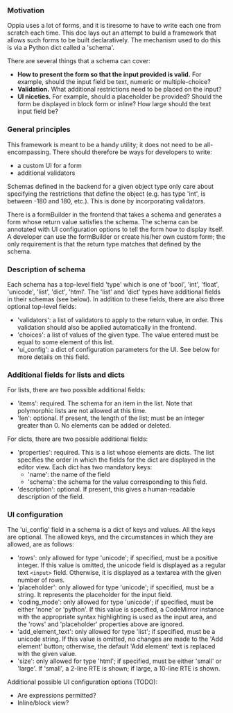 ### Motivation ###

Oppia uses a lot of forms, and it is tiresome to have to write each one from scratch each time. This doc lays out an attempt to build a framework that allows such forms to be built declaratively. The mechanism used to do this is via a Python dict called a 'schema'.

There are several things that a schema can cover:
  * **How to present the form so that the input provided is valid.** For example, should the input field be text, numeric or multiple-choice?
  * **Validation.** What additional restrictions need to be placed on the input?
  * **UI niceties.** For example, should a placeholder be provided? Should the form be displayed in block form or inline? How large should the text input field be?

### General principles ###

This framework is meant to be a handy utility; it does not need to be all-encompassing. There should therefore be ways for developers to write:
  * a custom UI for a form
  * additional validators

Schemas defined in the backend for a given object type only care about specifying the restrictions that define the object (e.g. has type 'int', is between -180 and 180, etc.). This is done by incorporating validators.

There is a formBuilder in the frontend that takes a schema and generates a form whose return value satisfies the schema. The schema can be annotated with UI configuration options to tell the form how to display itself. A developer can use the formBuilder or create his/her own custom form; the only requirement is that the return type matches that defined by the schema.


### Description of schema ###
Each schema has a top-level field 'type' which is one of 'bool', 'int', 'float', 'unicode', 'list', 'dict', 'html'. The 'list' and 'dict' types have additional fields in their schemas (see below). In addition to these fields, there are also three optional top-level fields:
  * 'validators': a list of validators to apply to the return value, in order. This validation should also be applied automatically in the frontend.
  * 'choices': a list of values of the given type. The value entered must be equal to some element of this list.
  * 'ui\_config': a dict of configuration parameters for the UI. See below for more details on this field.

### Additional fields for lists and dicts ###
For lists, there are two possible additional fields:
  * 'items': required. The schema for an item in the list. Note that polymorphic lists are not allowed at this time.
  * 'len': optional. If present, the length of the list; must be an integer greater than 0. No elements can be added or deleted.

For dicts, there are two possible additional fields:
  * 'properties': required. This is a list whose elements are dicts. The list specifies the order in which the fields for the dict are displayed in the editor view. Each dict has two mandatory keys:
    * 'name': the name of the field
    * 'schema': the schema for the value corresponding to this field.
  * 'description': optional. If present, this gives a human-readable description of the field.

### UI configuration ###
The 'ui\_config' field in a schema is a dict of keys and values. All the keys are optional. The allowed keys, and the circumstances in which they are allowed, are as follows:
  * 'rows': only allowed for type 'unicode'; if specified, must be a positive integer. If this value is omitted, the unicode field is displayed as a regular text `<input>` field. Otherwise, it is displayed as a textarea with the given number of rows.
  * 'placeholder': only allowed for type 'unicode'; if specified, must be a string. It represents the placeholder for the input field.
  * 'coding\_mode': only allowed for type 'unicode'; if specified, must be either 'none' or 'python'. If this value is specified, a CodeMirror instance with the appropriate syntax highlighting is used as the input area, and the 'rows' and 'placeholder' properties above are ignored.
  * 'add\_element\_text': only allowed for type 'list'; if specified, must be a unicode string. If this value is omitted, no changes are made to the 'Add element' button; otherwise, the default 'Add element' text is replaced with the given value.
  * 'size': only allowed for type 'html'; if specified, must be either 'small' or 'large'. If 'small', a 2-line RTE is shown; if large, a 10-line RTE is shown.

Additional possible UI configuration options (TODO):
  * Are expressions permitted?
  * Inline/block view?